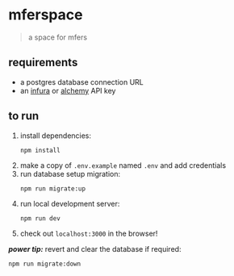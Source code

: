 # mferspace

> a space for mfers

## requirements

- a postgres database connection URL
- an [infura](https://infura.io) or [alchemy](https://www.alchemy.com) API key

## to run

1. install dependencies:
   ```
   npm install
   ```
1. make a copy of `.env.example` named `.env` and add credentials
1. run database setup migration:
   ```
   npm run migrate:up
   ```
1. run local development server:
   ```
   npm run dev
   ```
1. check out `localhost:3000` in the browser!

**_power tip:_** revert and clear the database if required:

```
npm run migrate:down
```
